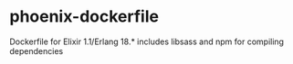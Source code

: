 # phoenix-dockerfile
Dockerfile for Elixir 1.1/Erlang 18.* includes libsass and npm for compiling dependencies
